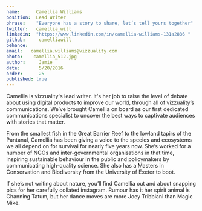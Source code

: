 ```yaml
---
name:      Camellia Williams 
position:  Lead Writer 
phrase:    "Everyone has a story to share, let’s tell yours together" 
twitter:   camellia_will 
linkedin:  "https://www.linkedin.com/in/camellia-williams-131a2836 " 
github:		camelliawill
behance: 
email:   camellia.williams@vizzuality.com   
photo:    camellia_512.jpg  
author:     Jamie
date:       5/20/2016
order:      25
published: true
---
```

Camellia is vizzuality's lead writer. It's her job to raise the level of debate  about using digital products to improve our world, through all of vizzuality’s communications. We’ve brought Camellia on board as our first dedicated communications specialist to uncover the best ways to captivate audiences with stories that matter. 

From the smallest fish in the Great Barrier Reef to the lowland tapirs of the Pantanal, Camellia has been giving a voice to the species and ecosystems we all depend on for survival for nearly five years now. She’s worked for a number of NGOs and inter-governmental organisations in that time, inspiring sustainable behaviour in the public and policymakers by communicating high-quality science. She also has a Masters in Conservation and Biodiversity from the University of Exeter to boot.

If she’s not writing about nature, you’ll find Camellia out and about snapping pics for her carefully collated instagram. Rumour has it her spirit animal is Channing Tatum, but her dance moves are more Joey Tribbiani than Magic Mike.
